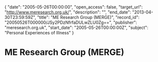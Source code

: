 {
  "date": "2005-05-26T00:00:00", 
  "open_access": false, 
  "target_url": "http://www.meresearch.org.uk/", 
  "description": "", 
  "end_date": "2013-04-30T23:59:59Z", 
  "title": "ME Research Group (MERGE)", 
  "record_id": "20050526T000000/JSy2PDzNfrfaDULwZLU0Zg==", 
  "publisher": "meresearch.org.uk", 
  "start_date": "2005-05-26T00:00:00Z", 
  "subject": "Personal Experiences of Illness"
}

# ME Research Group (MERGE)


